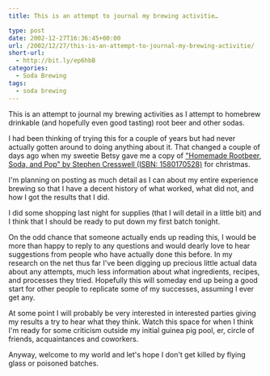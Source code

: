 ```yaml
---
title: This is an attempt to journal my brewing activitie…

type: post
date: 2002-12-27T16:36:45+00:00
url: /2002/12/27/this-is-an-attempt-to-journal-my-brewing-activitie/
short-url:
  - http://bit.ly/ep6hbB
categories:
  - Soda Brewing
tags:
  - soda brewing
---
```

This is an attempt to journal my brewing activities as I attempt to homebrew drinkable (and hopefully even good tasting) root beer and other sodas.

I had been thinking of trying this for a couple of years but had never actually gotten around to doing anything about it. That changed a couple of days ago when my sweetie Betsy gave me a copy of <a href="http://www.amazon.com/exec/obidos/tg/detail/-/1580170528/qid=1040998356/sr=8-1/ref=sr_8_1/103-5493990-8123067?v=glance&#038;s=books&#038;n=507846">"Homemade Rootbeer, Soda, and Pop" by Stephen Cresswell (ISBN: 1580170528)</a> for christmas.

I'm planning on posting as much detail as I can about my entire experience brewing so that I have a decent history of what worked, what did not, and how I got the results that I did.

I did some shopping last night for supplies (that I will detail in a little bit) and I think that I should be ready to put down my first batch tonight.

On the odd chance that someone actually ends up reading this, I would be more than happy to reply to any questions and would dearly love to hear suggestions from people who have actually done this before. In my research on the net thus far I've been digging up precious little actual data about any attempts, much less information about what ingredients, recipes, and processes they tried. Hopefully this will someday end up being a good start for other people to replicate some of my successes, assuming I ever get any.

At some point I will probably be very interested in interested parties giving my results a try to hear what they think. Watch this space for when I think I'm ready for some criticism outside my initial guinea pig pool, er, circle of friends, acquaintances and coworkers.

Anyway, welcome to my world and let's hope I don't get killed by flying glass or poisoned batches.